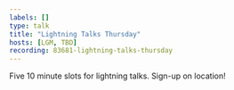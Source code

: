 ```yaml
---
labels: []
type: talk
title: "Lightning Talks Thursday"
hosts: [LGM, TBD]
recording: 83681-lightning-talks-thursday
---
```


Five 10 minute slots for lightning talks. Sign-up on location!
